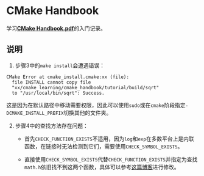 # CMake Handbook

学习[**CMake Handbook.pdf**](./CMake_Handbook.pdf)的入门记录。

## 说明

1. 步骤3中的`make install`会遭遇错误：

```
CMake Error at cmake_install.cmake:xx (file):
  file INSTALL cannot copy file
  "xx/cmake_learning/cmake_handbook/tutorial/build/sqrt"
  to "/usr/local/bin/sqrt": Success.
```

这是因为在默认路径中移动需要权限，因此可以使用`sudo`或在`cmake`阶段指定`-DCMAKE_INSTALL_PREFIX`切换其他的文件夹。

2. 步骤4中的查找方法存在问题：

	- 首先`CHECK_FUNCTION_EXISTS`不适用，因为`log`和`exp`在多数平台上是内联函数，在链接时无法检测到它们，需要使用`CHECK_SYMBOL_EXISTS`。

	- 直接使用`CHECK_SYMBOL_EXISTS`代替`CHECK_FUNCTION_EXISTS`并指定为查找`math.h`依旧找不到这两个函数，具体可以参考[这篇博客](https://zhuanlan.zhihu.com/p/525830239)进行修改。
